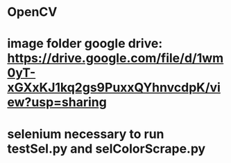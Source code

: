 # OpenCV

# image folder google drive: https://drive.google.com/file/d/1wm0yT-xGXxKJ1kq2gs9PuxxQYhnvcdpK/view?usp=sharing
# selenium necessary to run testSel.py and selColorScrape.py
